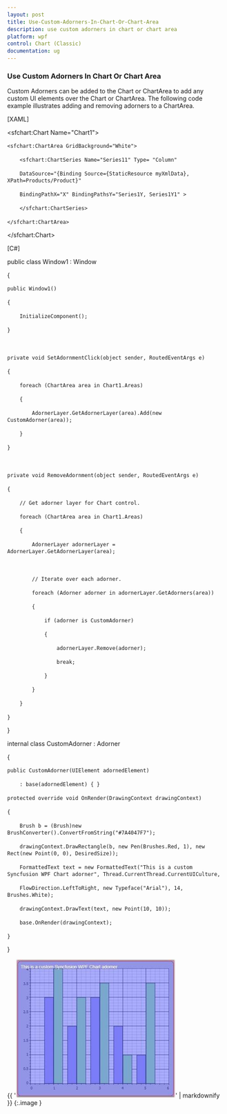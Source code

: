 ```yaml
---
layout: post
title: Use-Custom-Adorners-In-Chart-Or-Chart-Area
description: use custom adorners in chart or chart area
platform: wpf
control: Chart (Classic)
documentation: ug
---
```


### Use Custom Adorners In Chart Or Chart Area

Custom Adorners can be added to the Chart or ChartArea to add any custom UI elements over the Chart or ChartArea. The following code example illustrates adding and removing adorners to a ChartArea.

[XAML]



<sfchart:Chart Name="Chart1">

    <sfchart:ChartArea GridBackground="White">

        <sfchart:ChartSeries Name="Series11" Type= "Column"

        DataSource="{Binding Source={StaticResource myXmlData}, XPath=Products/Product}"

        BindingPathX="X" BindingPathsY="Series1Y, Series1Y1" >

        </sfchart:ChartSeries>

    </sfchart:ChartArea>

</sfchart:Chart>



[C#]



public class Window1 : Window

{

    public Window1()

    {

        InitializeComponent();

    }



    private void SetAdornmentClick(object sender, RoutedEventArgs e)

    {

        foreach (ChartArea area in Chart1.Areas)

        {

            AdornerLayer.GetAdornerLayer(area).Add(new CustomAdorner(area));

        }

    }



    private void RemoveAdornment(object sender, RoutedEventArgs e)

    {

        // Get adorner layer for Chart control.

        foreach (ChartArea area in Chart1.Areas)

        {

            AdornerLayer adornerLayer = AdornerLayer.GetAdornerLayer(area);



            // Iterate over each adorner.

            foreach (Adorner adorner in adornerLayer.GetAdorners(area))

            {

                if (adorner is CustomAdorner)

                {

                    adornerLayer.Remove(adorner);

                    break;

                }

            }

        }

    }

}



internal class CustomAdorner : Adorner

{

    public CustomAdorner(UIElement adornedElement)

        : base(adornedElement) { }

    protected override void OnRender(DrawingContext drawingContext)

    {

        Brush b = (Brush)new BrushConverter().ConvertFromString("#7A4047F7");

        drawingContext.DrawRectangle(b, new Pen(Brushes.Red, 1), new Rect(new Point(0, 0), DesiredSize));

        FormattedText text = new FormattedText("This is a custom Syncfusion WPF Chart adorner", Thread.CurrentThread.CurrentUICulture,

        FlowDirection.LeftToRight, new Typeface("Arial"), 14, Brushes.White);

        drawingContext.DrawText(text, new Point(10, 10));

        base.OnRender(drawingContext);

    }

}



{{ '![](Use-Custom-Adorners-In-Chart-Or-Chart-Area_images/Use-Custom-Adorners-In-Chart-Or-Chart-Area_img1.jpeg)' | markdownify }}
{:.image }



